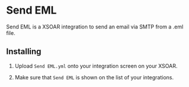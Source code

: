 Send EML
===========

Send EML is a XSOAR integration to send an email via SMTP from a .eml file.


Installing
----------

1. Upload `Send EML.yml` onto your integration screen on your XSOAR.

2. Make sure that `Send EML` is shown on the list of your integrations.
